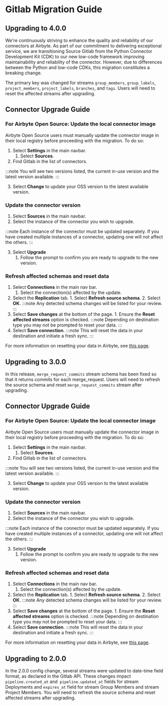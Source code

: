 # Gitlab Migration Guide

## Upgrading to 4.0.0

We're continuously striving to enhance the quality and reliability of our connectors at Airbyte. As
part of our commitment to delivering exceptional service, we are transitioning Source Gitlab from
the Python Connector Development Kit (CDK) to our new low-code framework improving maintainability
and reliability of the connector. However, due to differences between the Python and low-code CDKs,
this migration constitutes a breaking change.

The primary key was changed for streams `group_members`, `group_labels`, `project_members`,
`project_labels`, `branches`, and `tags`. Users will need to reset the affected streams after
upgrading.

## Connector Upgrade Guide

### For Airbyte Open Source: Update the local connector image

Airbyte Open Source users must manually update the connector image in their local registry before
proceeding with the migration. To do so:

1. Select **Settings** in the main navbar.
   1. Select **Sources**.
2. Find Gitlab in the list of connectors.

:::note You will see two versions listed, the current in-use version and the latest version
available. :::

3. Select **Change** to update your OSS version to the latest available version.

### Update the connector version

1. Select **Sources** in the main navbar.
2. Select the instance of the connector you wish to upgrade.

:::note Each instance of the connector must be updated separately. If you have created multiple
instances of a connector, updating one will not affect the others. :::

3. Select **Upgrade**
   1. Follow the prompt to confirm you are ready to upgrade to the new version.

### Refresh affected schemas and reset data

1. Select **Connections** in the main nav bar.
   1. Select the connection(s) affected by the update.
2. Select the **Replication** tab. 1. Select **Refresh source schema**. 2. Select **OK**. :::note
   Any detected schema changes will be listed for your review. :::
3. Select **Save changes** at the bottom of the page. 1. Ensure the **Reset affected streams**
   option is checked. :::note Depending on destination type you may not be prompted to reset your
   data. :::
4. Select **Save connection**. :::note This will reset the data in your destination and initiate a
   fresh sync. :::

For more information on resetting your data in Airbyte, see
[this page](https://docs.airbyte.com/operator-guides/reset).

## Upgrading to 3.0.0

In this release, `merge_request_commits` stream schema has been fixed so that it returns commits for
each merge_request. Users will need to refresh the source schema and reset `merge_request_commits`
stream after upgrading.

## Connector Upgrade Guide

### For Airbyte Open Source: Update the local connector image

Airbyte Open Source users must manually update the connector image in their local registry before
proceeding with the migration. To do so:

1. Select **Settings** in the main navbar.
   1. Select **Sources**.
2. Find Gitlab in the list of connectors.

:::note You will see two versions listed, the current in-use version and the latest version
available. :::

3. Select **Change** to update your OSS version to the latest available version.

### Update the connector version

1. Select **Sources** in the main navbar.
2. Select the instance of the connector you wish to upgrade.

:::note Each instance of the connector must be updated separately. If you have created multiple
instances of a connector, updating one will not affect the others. :::

3. Select **Upgrade**
   1. Follow the prompt to confirm you are ready to upgrade to the new version.

### Refresh affected schemas and reset data

1. Select **Connections** in the main nav bar.
   1. Select the connection(s) affected by the update.
2. Select the **Replication** tab. 1. Select **Refresh source schema**. 2. Select **OK**. :::note
   Any detected schema changes will be listed for your review. :::
3. Select **Save changes** at the bottom of the page. 1. Ensure the **Reset affected streams**
   option is checked. :::note Depending on destination type you may not be prompted to reset your
   data. :::
4. Select **Save connection**. :::note This will reset the data in your destination and initiate a
   fresh sync. :::

For more information on resetting your data in Airbyte, see
[this page](https://docs.airbyte.com/operator-guides/reset).

## Upgrading to 2.0.0

In the 2.0.0 config change, several streams were updated to date-time field format, as declared in
the Gitlab API. These changes impact `pipeline.created_at` and` pipeline.updated_at` fields for
stream Deployments and `expires_at` field for stream Group Members and stream Project Members. You
will need to refresh the source schema and reset affected streams after upgrading.

